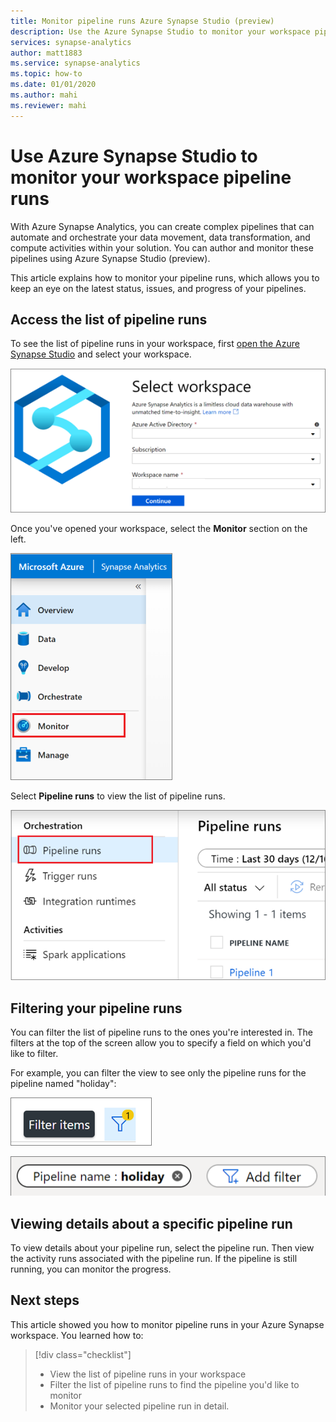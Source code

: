 ```yaml
---
title: Monitor pipeline runs Azure Synapse Studio (preview)
description: Use the Azure Synapse Studio to monitor your workspace pipeline runs.
services: synapse-analytics 
author: matt1883
ms.service: synapse-analytics
ms.topic: how-to
ms.date: 01/01/2020
ms.author: mahi
ms.reviewer: mahi
---
```


# Use Azure Synapse Studio to monitor your workspace pipeline runs

With Azure Synapse Analytics, you can create complex pipelines that can automate and orchestrate your data movement, data transformation, and compute activities within your solution. You can author and monitor these pipelines using Azure Synapse Studio (preview).

This article explains how to monitor your pipeline runs, which allows you to keep an eye on the latest status, issues, and progress of your pipelines.

## Access the list of pipeline runs

To see the list of pipeline runs in your workspace, first [open the Azure Synapse Studio](https://web.azuresynapse.net/) and select your workspace.

![Log in to workspace](./media/common/login-workspace.png)

Once you've opened your workspace, select the **Monitor** section on the left.

![Select Monitor hub](./media/common/left-nav.png)

Select **Pipeline runs** to view the list of pipeline runs.

![Select pipeline runs](./media/how-to-monitor-pipeline-runs/monitor-hub-nav-pipelineruns.png)

## Filtering your pipeline runs

You can filter the list of pipeline runs to the ones you're interested in. The filters at the top of the screen allow you to specify a field on which you'd like to filter.

For example, you can filter the view to see only the pipeline runs for the pipeline named "holiday":

![Filter button](./media/common/filter-button.png)

![Sample filter](./media/how-to-monitor-pipeline-runs/filter-example.png)

## Viewing details about a specific pipeline run

To view details about your pipeline run, select the pipeline run. Then view the activity runs associated with the pipeline run. If the pipeline is still running, you can monitor the progress. 
  
## Next steps

This article showed you how to monitor pipeline runs in your Azure Synapse workspace. You learned how to:

> [!div class="checklist"]
> * View the list of pipeline runs in your workspace
> * Filter the list of pipeline runs to find the pipeline you'd like to monitor
> * Monitor your selected pipeline run in detail.
